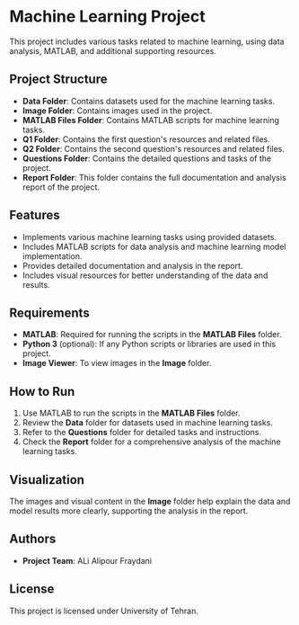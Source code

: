 
# Machine Learning Project

This project includes various tasks related to machine learning, using data analysis, MATLAB, and additional supporting resources.

## Project Structure
- **Data Folder**: Contains datasets used for the machine learning tasks.
- **Image Folder**: Contains images used in the project.
- **MATLAB Files Folder**: Contains MATLAB scripts for machine learning tasks.
- **Q1 Folder**: Contains the first question's resources and related files.
- **Q2 Folder**: Contains the second question's resources and related files.
- **Questions Folder**: Contains the detailed questions and tasks of the project.
- **Report Folder**: This folder contains the full documentation and analysis report of the project.

## Features
- Implements various machine learning tasks using provided datasets.
- Includes MATLAB scripts for data analysis and machine learning model implementation.
- Provides detailed documentation and analysis in the report.
- Includes visual resources for better understanding of the data and results.

## Requirements
- **MATLAB**: Required for running the scripts in the **MATLAB Files** folder.
- **Python 3** (optional): If any Python scripts or libraries are used in this project.
- **Image Viewer**: To view images in the **Image** folder.

## How to Run
1. Use MATLAB to run the scripts in the **MATLAB Files** folder.
2. Review the **Data** folder for datasets used in machine learning tasks.
3. Refer to the **Questions** folder for detailed tasks and instructions.
4. Check the **Report** folder for a comprehensive analysis of the machine learning tasks.

## Visualization
The images and visual content in the **Image** folder help explain the data and model results more clearly, supporting the analysis in the report.

## Authors
- **Project Team**: ALi Alipour Fraydani

## License
This project is licensed under University of Tehran.

